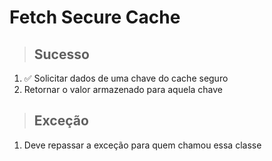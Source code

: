 # Fetch Secure Cache

> ## Sucesso
1. ✅ Solicitar dados de uma chave do cache seguro
2. Retornar o valor armazenado para aquela chave

> ## Exceção 
1. Deve repassar a exceção para quem chamou essa classe